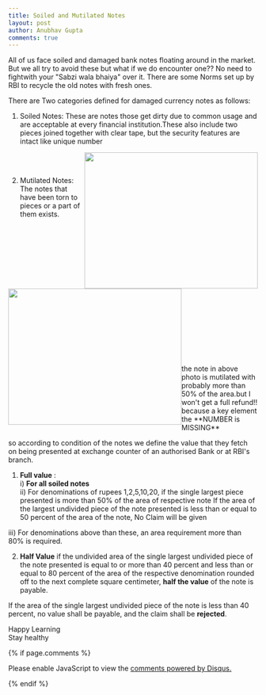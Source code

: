 ```yaml
---
title: Soiled and Mutilated Notes
layout: post
author: Anubhav Gupta
comments: true
---
```


<style>
   header{
      
     background-color: rgba(249, 241 ,241 , 0.7);
         font-weight: bolder;
         font-size: larger;
         font-family: fantasy;
        }
      </style>


All of us face soiled and damaged bank notes floating around in the market. But we all try to avoid these but what if we do encounter one?? No need to fightwith your "Sabzi wala bhaiya" over it. There are some Norms set up by RBI to recycle the old notes with fresh ones.<br/>

There are Two categories defined for damaged currency notes as follows:<br/>
1. Soiled Notes: These are notes those get dirty due to common usage and are acceptable at every financial institution.These also include two pieces joined together with clear tape, but the security features are intact like unique number<br/>

<img style="float:right" src="https://i.postimg.cc/T3P6sqwv/Whats-App-Image-2020-05-08-at-00-05-44.jpg" height="275" width="350"><br/><br/>

2. Mutilated Notes: The notes that have been torn to pieces or a part of them exists.<br/><br/><br/><br/>

<img style="float:left" src="https://i.postimg.cc/6p1Xx222/Whats-App-Image-2020-05-08-at-00-05-44-1.jpg" height="275" width="350">
<br/><br/><br/><br/><br/><br/><br/><br/><br/><br/><br/><br/><br/>
the note in above photo is mutilated with probably more than 50% of the area.but I won't get a full refund!! because a key element the **NUMBER is MISSING**

so according to condition of the notes we define the value that they fetch on being presented at exchange counter of an authorised Bank or at RBI's branch.

1. **Full value** :<br/>
  i) **For all soiled notes**<br/>
  ii) For denominations of rupees 1,2,5,10,20, if the single largest piece presented is more than 50% of the area of respective note  If the area of the largest undivided piece of the note presented is less than or equal to 50 percent of the area of the note, No Claim will be given<br/>

  iii) For denominations above than these, an area requirement more than 80% is required.<br/>

2. **Half Value** 
 if the undivided area of the single largest undivided piece of the note presented is equal to or more than 40 percent and less than or equal to 80 percent of the area of the respective denomination rounded off to the next complete square centimeter, **half the value** of the note is payable.<br/>

 If the area of the single largest undivided piece of the note is less than 40 percent, no value shall be payable, and the claim shall be **rejected**.  <br/>

Happy Learning <br/>
Stay healthy
<br/>


{% if page.comments %}

<div id="disqus_thread"></div>
<script>
(function() { // DON'T EDIT BELOW THIS LINE
var d = document, s = d.createElement('script');
s.src = 'https://https-gupta-anubhav12-github-io-fortheloveofnifty.disqus.com/embed.js';
s.setAttribute('data-timestamp', +new Date());
(d.head || d.body).appendChild(s);
})();
</script>
<noscript>Please enable JavaScript to view the <a href="https://disqus.com/?ref_noscript">comments powered by Disqus.</a></noscript>

{% endif %}